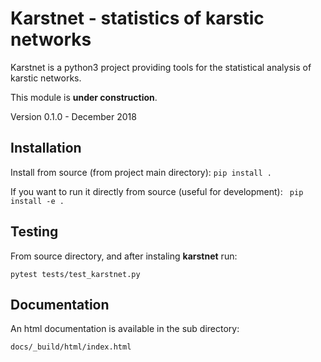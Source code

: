 # Karstnet - statistics of karstic networks

Karstnet is a python3 project providing tools for the statistical analysis of karstic networks.



This module is **under construction**.

Version 0.1.0 - December 2018



## Installation

Install from source (from project main directory):
`pip install .`

If you want to run it directly from source (useful for development):
` pip install -e .`



## Testing

From source directory, and after instaling **karstnet** run:

`pytest tests/test_karstnet.py`



## Documentation

An html documentation is available in the sub directory:

 ``docs/_build/html/index.html``



